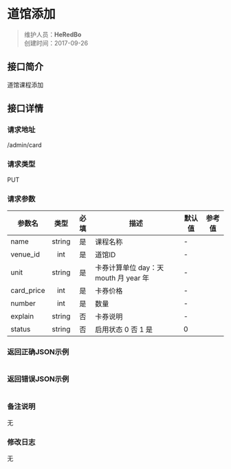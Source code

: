 # 道馆添加
>维护人员：**HeRedBo**  
>创建时间：2017-09-26

## 接口简介
道馆课程添加

## 接口详情

### 请求地址
/admin/card

### 请求类型
PUT


### 请求参数
| 参数名 | 类型 | 必填 | 描述 | 默认值 | 参考值 |
| --- | :---: | :---: | --- | --- | --- |
| name  | string | 是 | 课程名称 | - |  |
| venue_id  | int | 是 | 道馆ID | - |  |
| unit  | string |  是 | 卡券计算单位 day：天 mouth 月 year 年 | - |  |
| card_price  | int |  是 | 卡券价格 | - |  |
| number  | int |  是 | 数量 | - |  |
| explain  | string |  否 | 卡券说明 | - |  |
| status  | string |  否 | 启用状态 0 否 1 是 | 0 |  |



### 返回正确JSON示例
```javascript

```
### 返回错误JSON示例
```javascript

```

### 备注说明
无

### 修改日志
无
